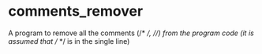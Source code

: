 # comments_remover
A program to remove all the comments (/* */, //) from the program code (it is assumed that /* */ is in the single line)
